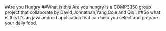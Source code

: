 #Are you Hungry
##What is this
Are you hungry is a COMP3350 group project that collaborate by David,Johnathan,Yang,Cole and Qiqi.
##So what is this
It's an java android application that can help you select and prepare your daily food.
